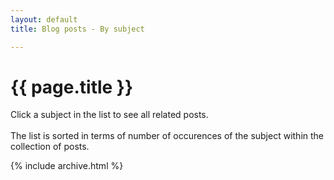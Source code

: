 ```yaml
---
layout: default
title: Blog posts - By subject

---
```


# {{ page.title }}

Click a subject in the list to see all related posts.
<br><br>
The list is sorted in terms of number of occurences of the subject within the collection of posts.

{% include archive.html %}
